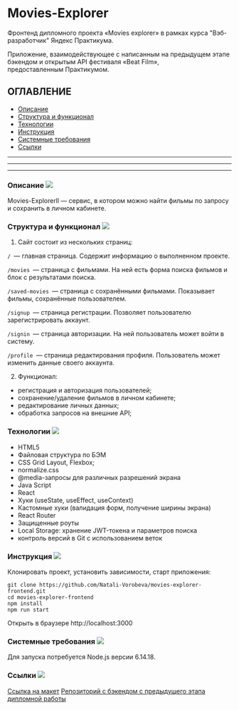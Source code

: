 # Movies-Explorer

Фронтенд дипломного проекта «Movies explorer» в рамках курса "Вэб-разработчик" Яндекс Практикума.

Приложение, взаимодействующее с написанным на предыдущем этапе бэкендом и открытым API фестиваля «Beat Film»,   
предоставленным Практикумом.

## ОГЛАВЛЕНИЕ
* [Описание](#описание  'Переход к пункту "Описание"')
* [Структура и функционал](#структура-и-функционал 'Переход к пункту "Структура и функционал"')
* [Технологии](#технологии 'Переход к пункту "Технологии"')
* [Инструкция](#инструкция 'Переход к пункту "Инструкция"')
* [Системные требования](#системные-требования 'Переход к пункту "Системные требования"')
* [Ссылки](#ссылки 'Переход к пункту "Ссылки"')
***
***
***
###  Описание ![](https://cdn.jsdelivr.net/gh/Readme-Workflows/Readme-Icons@main/icons/octicons/ApprovedChanges.svg)
Movies-Explorerll — cервис, в котором можно найти фильмы по запросу и сохранить в личном кабинете.


### Структура и функционал ![](https://cdn.jsdelivr.net/gh/Readme-Workflows/Readme-Icons@main/icons/octicons/ApprovedChanges.svg)
1. Сайт состоит из нескольких страниц:

```/ ```— главная страница. Содержит информацию о выполненном проекте.

```/movies ```— страница с фильмами. На ней есть форма поиска фильмов и блок с результатами поиска.

```/saved-movies ```— страница с сохранёнными фильмами. Показывает фильмы, сохранённые пользователем.

```/signup ```— страница регистрации. Позволяет пользователю зарегистрировать аккаунт.

```/signin ```— страница авторизации. На ней пользователь может войти в систему.

```/profile ```— страница редактирования профиля. Пользователь может изменить данные своего аккаунта.

2. Функционал:

* регистрация и авторизация пользователей;
* сохранение/удаление фильмов в личном кабинете;
* редактирование личных данных;
* обработка запросов на внешние API;

### Технологии ![](https://cdn.jsdelivr.net/gh/Readme-Workflows/Readme-Icons@main/icons/octicons/ApprovedChanges.svg)
* HTML5
* Файловая структура по БЭМ
* CSS Grid Layout, Flexbox;
* normalize.css
* @media-запросы для различных разрешений экрана
* Java Script
* React
* Хуки (useState, useEffect, useContext)
* Кастомные хуки (валидация форм, получение ширины экрана)
* React Router
* Защищенные роуты
* Local Storage: хранение JWT-токена и параметров поиска
* контроль версий в Git с использованием веток

### Инструкция ![](https://cdn.jsdelivr.net/gh/Readme-Workflows/Readme-Icons@main/icons/octicons/ApprovedChanges.svg)
Клонировать проект, установить зависимости, старт приложения:
```
git clone https://github.com/Natali-Vorobeva/movies-explorer-frontend.git
cd movies-explorer-frontend
npm install
npm run start
```
Открыть в браузере http://localhost:3000


### Системные требования ![](https://cdn.jsdelivr.net/gh/Readme-Workflows/Readme-Icons@main/icons/octicons/ApprovedChanges.svg)
Для запуска потребуется Node.js версии 6.14.18.



### Ссылки ![](https://cdn.jsdelivr.net/gh/Readme-Workflows/Readme-Icons@main/icons/octicons/ApprovedChanges.svg)
[Ссылка на макет](https://disk.yandex.ru/d/-kBJ0A7bgcTBjg)
[Репозиторий с бэкендом с предыдущего этапа дипломной работы](https://github.com/Natali-Vorobeva/movies-explorer-api)

